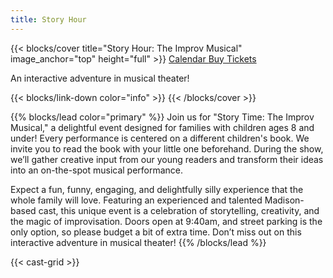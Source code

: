 ```yaml
---
title: Story Hour
---
```


{{< blocks/cover title="Story Hour: The Improv Musical" image_anchor="top" height="full" >}}
<a class="btn btn-lg btn-primary me-3 mb-4" href="/docs/">
  Calendar <i class="fas fa-calendar-days ms-2"></i>
</a>
<a class="btn btn-lg btn-secondary me-3 mb-4" href="https://www.tickettailor.com/events/readingtheimprovisedmusical/1550364">
  Buy Tickets <i class="far fa-ticket ms-2 "></i>
</a>
<p class="lead mt-5">An interactive adventure in musical theater!</p>
{{< blocks/link-down color="info" >}}
{{< /blocks/cover >}}


{{% blocks/lead color="primary" %}}
Join us for "Story Time: The Improv Musical," a delightful event designed for families with children ages 8 and under! Every performance is centered on a different children's book. We invite you to read the book with your little one beforehand. During the show, we’ll gather creative input from our young readers and transform their ideas into an on-the-spot musical performance.

Expect a fun, funny, engaging, and delightfully silly experience that the whole family will love. Featuring an experienced and talented Madison-based cast, this unique event is a celebration of storytelling, creativity, and the magic of improvisation. Doors open at 9:40am, and street parking is the only option, so please budget a bit of extra time. Don’t miss out on this interactive adventure in musical theater!
{{% /blocks/lead %}}


{{< cast-grid >}}


